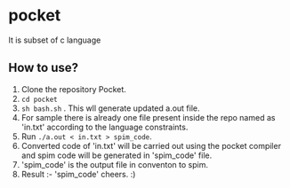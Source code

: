 # pocket
It is subset of c language

## How to use?
1) Clone the repository Pocket.   
2) `cd pocket`     
3) `sh bash.sh` . This wll generate updated a.out file.       
4) For sample there is already one file present inside the repo named as 'in.txt' according to the language constraints.        
5) Run `./a.out < in.txt > spim_code`.          
6) Converted code of 'in.txt' will be carried out using the pocket compiler and spim code will be generated in 'spim_code' file.            
7) 'spim_code' is the output file in conventon to spim.           
8) Result :- 'spim_code' cheers. :)                 






